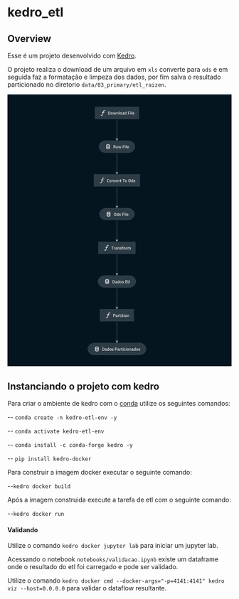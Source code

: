 
# kedro_etl

  

## Overview

  

Esse é um projeto desenvolvido com [Kedro](https://kedro.readthedocs.io).

  

O projeto realiza o download de um arquivo em `xls` converte para `ods` e em seguida faz a formatação e limpeza dos dados, por fim salva o resultado particionado no diretorio `data/03_primary/etl_raizen`.

![](dataflow.png)

  

## Instanciando o projeto com kedro

  

Para criar o ambiente de kedro com o [conda](https://docs.conda.io/en/latest/) utilize os seguintes comandos:

-- `conda create -n kedro-etl-env -y`

-- `conda activate kedro-etl-env`

-- `conda install -c conda-forge kedro -y`

-- `pip install kedro-docker`

  

Para construir a imagem docker executar o seguinte comando:

--`kedro docker build`

  

Após a imagem construida execute a tarefa de etl com o seguinte comando:

--`kedro docker run`

  

#### Validando

Utilize o comando `kedro docker jupyter lab` para iniciar um jupyter lab.

Acessando o notebook `notebooks/validacao.ipynb` existe um dataframe onde o resultado do etl foi carregado e pode ser validado.

  

Utilize o comando `kedro docker cmd --docker-args="-p=4141:4141" kedro viz --host=0.0.0.0` para validar o dataflow resultante.